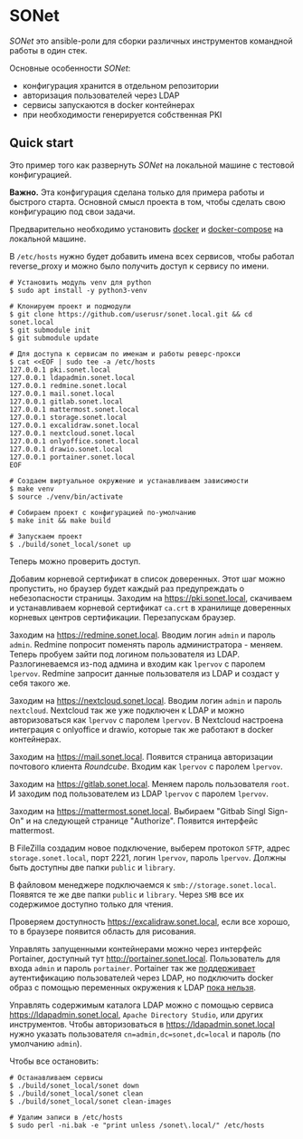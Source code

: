 # SONet

_SONet_  это ansible-роли для сборки различных инструментов командной работы в один стек.

Основные особенности _SONet_:

* конфигурация хранится в отдельном репозитории
* авторизация пользователей через LDAP
* сервисы запускаются в docker контейнерах
* при необходимости генерируется собственная PKI

## Quick start

Это пример того как развернуть _SONet_ на локальной машине с тестовой
конфигурацией.

**Важно.** Эта конфигурация сделана только для примера работы и быстрого старта.
Основной смысл проекта в том, чтобы сделать свою конфигурацию под свои задачи.

Предварительно необходимо установить [docker][docker] и [docker-compose][docker-compose] на локальной машине.

В ``/etc/hosts`` нужно будет добавить имена всех сервисов, чтобы
работал reverse_proxy и можно было получить доступ к сервису по имени.

```shell
# Установить модуль venv для python
$ sudo apt install -y python3-venv

# Клонируем проект и подмодули
$ git clone https://github.com/userusr/sonet.local.git && cd sonet.local
$ git submodule init
$ git submodule update

# Для доступа к сервисам по именам и работы реверс-прокси
$ cat <<EOF | sudo tee -a /etc/hosts
127.0.0.1 pki.sonet.local
127.0.0.1 ldapadmin.sonet.local
127.0.0.1 redmine.sonet.local
127.0.0.1 mail.sonet.local
127.0.0.1 gitlab.sonet.local
127.0.0.1 mattermost.sonet.local
127.0.0.1 storage.sonet.local
127.0.0.1 excalidraw.sonet.local
127.0.0.1 nextcloud.sonet.local
127.0.0.1 onlyoffice.sonet.local
127.0.0.1 drawio.sonet.local
127.0.0.1 portainer.sonet.local
EOF

# Создаем виртуальное окружение и устанавливаем зависимости
$ make venv
$ source ./venv/bin/activate

# Собираем проект с конфигурацией по-умолчанию
$ make init && make build

# Запускаем проект
$ ./build/sonet_local/sonet up
```

Теперь можно проверить доступ.

Добавим корневой сертификат в список доверенных. Этот шаг можно пропустить, но
браузер будет каждый раз предупреждать о небезопасности страницы. Заходим на
https://pki.sonet.local, скачиваем и устанавливаем корневой сертификат
`ca.crt` в хранилище доверенных корневых центров сертификации. Перезапускам
браузер.

Заходим на https://redmine.sonet.local. Вводим логин `admin` и пароль
`admin`. Redmine попросит поменять пароль администратора - меняем. Теперь
пробуем зайти под логином пользователя из LDAP. Разлогиневаемся из-под админа и
входим как `lpervov` с паролем `lpervov`. Redmine запросит данные
пользователя из LDAP и создаст у себя такого же.

Заходим на https://nextcloud.sonet.local. Вводим логин `admin` и пароль
`nextcloud`. Nextcloud так же уже подключен к LDAP и можно авторизоваться как
`lpervov` с паролем `lpervov`. В Nextcloud настроена интеграция с onlyoffice и drawio, которые так же работают в docker контейнерах.

Заходим на https://mail.sonet.local. Появится страница авторизации
почтового клиента _Roundcube_. Входим как `lpervov` с паролем `lpervov`.

Заходим на https://gitlab.sonet.local. Меняем пароль пользователя `root`.
И заходим под пользователем из LDAP `lpervov` с паролем `lpervov`.

Заходим на https://mattermost.sonet.local. Выбираем "Gitbab Singl Sign-On" и
на следующей странице "Authorize". Появится интерфейс mattermost.

В FileZilla создадим новое подключение, выберем протокол `SFTP`, адрес
`storage.sonet.local`, порт 2221, логин `lpervov`, пароль `lpervov`.
Должны быть доступны две папки `public` и `library`.

В файловом менеджере подключаемся к `smb://storage.sonet.local`. Появятся те
же две папки `public` и `library`. Через `SMB` все их содержимое доступно
только для чтения.

Проверяем доступность https://excalidraw.sonet.local, если все хорошо, то
в браузере появится область для рисования.

Управлять запущенными контейнерами можно через интерфейс Portainer, доступный
тут http://portainer.sonet.local. Пользователь для входа `admin` и пароль
`portainer`. Portainer так же [поддерживает][auth ldap] аутентификацию пользователей через
LDAP, но подключить docker образ с помощью переменных окружения к LDAP [пока
нельзя][feature request].

[auth ldap]:(https://documentation.portainer.io/v2.0/auth/ldap/)
[feature request]:(https://github.com/portainer/portainer/issues/3125)

Управлять содержимым каталога LDAP можно с помощью сервиса
https://ldapadmin.sonet.local, `Apache Directory Studio`, или других
инструментов. Чтобы авторизоваться в https://ldapadmin.sonet.local
нужно указать пользователя `cn=admin,dc=sonet,dc=local` и пароль (по умолчанию
`admin`).

Чтобы все остановить:

```shell
# Останавливаем сервисы
$ ./build/sonet_local/sonet down
$ ./build/sonet_local/sonet clean
$ ./build/sonet_local/sonet clean-images

# Удалим записи в /etc/hosts
$ sudo perl -ni.bak -e "print unless /sonet\.local/" /etc/hosts
```

[docker-compose]:https://docs.docker.com/compose/install/
[docker]:https://docs.docker.com/get-docker/